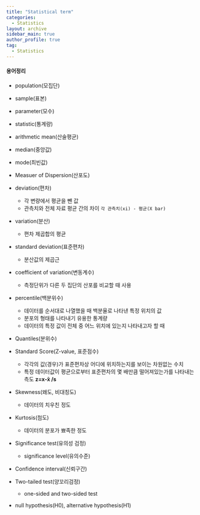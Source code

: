 ```yaml
---
title: "Statistical term"
categories:
  - Statistics
layout: archive
sidebar_main: true
author_profile: true
tag:
  - Statistics
---
```


#### 용어정리
- population(모집단)
- sample(표본)
- parameter(모수)
- statistic(통계량)
- arithmetic mean(산술평균)
- median(중앙값)
- mode(최빈값)
- Measuer of Dispersion(산포도)
- deviation(편차)
    - 각 변량에서 평균을 뺀 값
    - 관측치와 전체 자료 평균 간의 차이
    `각 관측치(xi) - 평균(X bar)`
- variation(분산)
    - 편차 제곱합의 평균
- standard deviation(표준편차)
    - 분산값의 제곱근
- coefficient of variation(변동계수)
    - 측정단위가 다른 두 집단의 산포를 비교할 때 사용
- percentile(백분위수)
    - 데이터를 순서대로 나열했을 때 백분율로 나타낸 특정 위치의 값
    - 분포의 형태를 나타내기 유용한 통계량
    - 데이터의 특정 값이 전체 중 어느 위치에 있는지 나타내고자 할 때
- Quantiles(분위수)   
- Standard Score(Z-value, 표준점수)
    - 각각의 값(경우)가 표준편차상 어디에 위치하는지를 보이는 차원없는 수치 
    - 특정 데이터값이 평균으로부터 표준편차의 몇 배만큼 떨어져있는가를 나타내는 측도
    <b>z=x-x&#x0304; /s</b>
- Skewness(왜도, 비대칭도)
    - 데이터의 치우친 정도
- Kurtosis(첨도)
    - 데이터의 분포가 뾰족한 정도


- Significance test(유의성 검정)
    - significance level(유의수준)
- Confidence interval(신뢰구간)
- Two-tailed test(양꼬리검정)
    - one-sided and two-sided test
- null hypothesis(H0), alternative hypothesis(H1)

